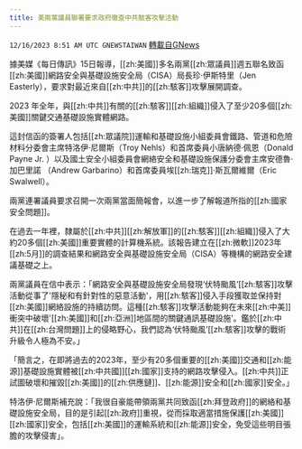 ```yaml
---
title: 美兩黨議員聯署要求政府徹查中共駭客攻擊活動
---
```

`12/16/2023 8:51 AM UTC GNEWSTAIWAN` [轉載自GNews](https://gnews.org/articles/2116653)

據美媒《每日傳訊》15日報導，[[zh:美國]]多名兩黨[[zh:眾議員]]週五聯名致函[[zh:美國]]網路安全與基礎設施安全局（CISA）局長珍‧伊斯特里（Jen Easterly），要求對最近來自[[zh:中共]]的[[zh:駭客]]攻擊展開調查。

  

2023 年全年，與[[zh:中共]]有關的[[zh:駭客]][[zh:組織]]侵入了至少20多個[[zh:美國]]關鍵交通基礎設施實體網路。

  

這封信函的簽署人包括[[zh:眾議院]]運輸和基礎設施小組委員會鐵路、管道和危險材料分委會主席特洛伊·尼爾斯（Troy Nehls）和首席委員小唐納德·佩恩（Donald Payne Jr. ）以及國土安全小組委員會網絡安全和基礎設施保護分委會主席安德魯·加巴里諾 （Andrew Garbarino）和首席委員埃[[zh:瑞克]]·斯瓦爾維爾（Eric Swalwell）。

  

兩黨連署議員要求召開一次兩黨當面簡報會，以進一步了解報道所指的[[zh:國家安全問題]]。

  

在過去一年裡，隸屬於[[zh:中共]][[zh:解放軍]]的[[zh:駭客]][[zh:組織]]侵入了大約20多個[[zh:美國]]重要實體的計算機系統。該報告建立在[[zh:微軟]]2023年[[zh:5月]]的調查結果和網路安全與基礎設施安全局（CISA）等機構的網路安全建議基礎之上。

  

兩黨議員在信中表示：「網路安全與基礎設施安全局發現‘伏特颱風’[[zh:駭客]]攻擊活動從事了'隱秘和有針對性的惡意活動'，用[[zh:駭客]]侵入手段獲取並保持對[[zh:美國]]網絡設施的持續訪問。這種[[zh:駭客]]攻擊活動能夠在未來[[zh:中美]]衝突中破壞'[[zh:美國]]和[[zh:亞洲]]地區間的關鍵通訊基礎設施'。鑑於[[zh:中共]]在[[zh:台灣問題]]上的侵略野心，我們認為‘伏特颱風’[[zh:駭客]]攻擊的戰術升級令人極為不安。」

  

「簡言之，在即將過去的2023年，至少有20多個重要的[[zh:美國]]交通和[[zh:能源]]基礎設施實體被[[zh:中共國]][[zh:國家]]支持的網路攻擊侵入。[[zh:中共]]正試圖破壞和摧毀[[zh:美國]]的[[zh:供應鏈]]、[[zh:能源]]安全和[[zh:國家]]安全。」

  

特洛伊·尼爾斯補充說：「我很自豪能帶領兩黨共同致函[[zh:拜登政府]]的網絡和基礎設施安全局，目的是引起[[zh:政府]]重視，從而採取適當措施保護[[zh:美國]][[zh:國家]]安全，包括[[zh:美國]]的運輸系統和[[zh:能源]]安全，免受這些明目張膽的攻擊侵害」。
